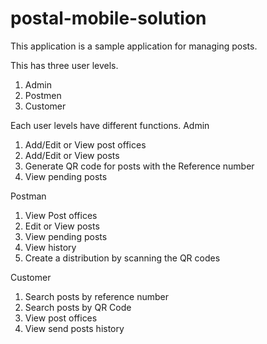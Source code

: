 # postal-mobile-solution
This application is a sample application for managing posts.

This has three user levels.
1. Admin
2. Postmen
3. Customer

Each user levels have different functions.
Admin
1. Add/Edit or View post offices
2. Add/Edit or View posts
3. Generate QR code for posts with the Reference number
4. View pending posts

Postman
1. View Post offices
2. Edit or View posts
3. View pending posts
4. View history
5. Create a distribution by scanning the QR codes

Customer
1. Search posts by reference number
2. Search posts by QR Code
3. View post offices
4. View send posts history
